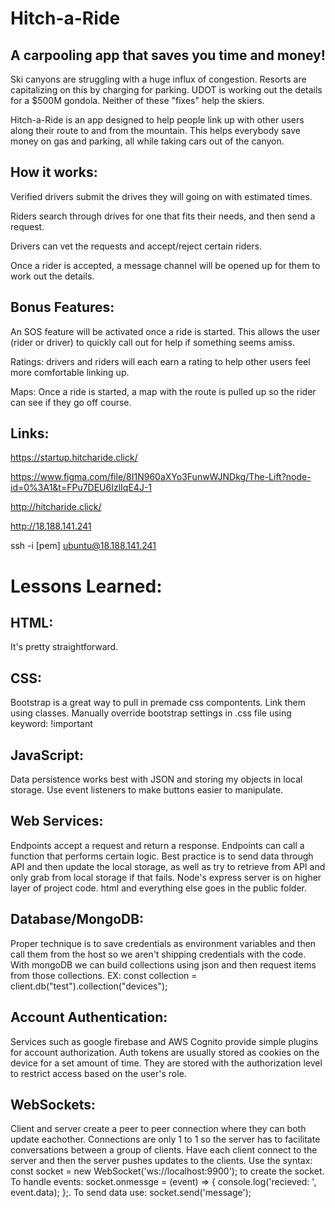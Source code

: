 
# Hitch-a-Ride

## A carpooling app that saves you time and money!

Ski canyons are struggling with a huge influx of congestion. Resorts are capitalizing on this by charging for parking. UDOT is working out the details for a $500M gondola. Neither of these "fixes" help the skiers.

Hitch-a-Ride is an app designed to help people link up with other users along their route to and from the mountain. This helps everybody save money on gas and parking, all while taking cars out of the canyon.

## How it works:

Verified drivers submit the drives they will going on with estimated times.

Riders search through drives for one that fits their needs, and then send a request.

Drivers can vet the requests and accept/reject certain riders.

Once a rider is accepted, a message channel will be opened up for them to work out the details.

## Bonus Features:

An SOS feature will be activated once a ride is started. This allows the user (rider or driver) to quickly call out for help if something seems amiss.

Ratings: drivers and riders will each earn a rating to help other users feel more comfortable linking up.

Maps: Once a ride is started, a map with the route is pulled up so the rider can see if they go off course.

## Links:
https://startup.hitcharide.click/

https://www.figma.com/file/8I1N960aXYo3FunwWJNDkg/The-Lift?node-id=0%3A1&t=FPu7DEU6IzlIqE4J-1

http://hitcharide.click/

http://18.188.141.241

ssh -i [pem] ubuntu@18.188.141.241

# Lessons Learned:
## HTML:
It's pretty straightforward.

## CSS:
Bootstrap is a great way to pull in premade css compontents. Link them using classes.
Manually override bootstrap settings in .css file using keyword: !important

## JavaScript:
Data persistence works best with JSON and storing my objects in local storage.
Use event listeners to make buttons easier to manipulate.

## Web Services:
Endpoints accept a request and return a response. Endpoints can call a function that performs certain logic. Best practice is to send data through API and then update the local storage, as well as try to retrieve from API and only grab from local storage if that fails. Node's express server is on higher layer of project code. html and everything else goes in the public folder.

## Database/MongoDB:
Proper technique is to save credentials as environment variables and then call them from the host so we aren't shipping credentials with the code. With mongoDB we can build collections using json and then request items from those collections. EX: const collection = client.db("test").collection("devices");

## Account Authentication:
Services such as google firebase and AWS Cognito provide simple plugins for account authorization. Auth tokens are usually stored as cookies on the device for a set amount of time. They are stored with the authorization level to restrict access based on the user's role.

## WebSockets:
Client and server create a peer to peer connection where they can both update eachother. Connections are only 1 to 1 so the server has to facilitate conversations between a group of clients. Have each client connect to the server and then the server pushes updates to the clients. Use the syntax: const socket = new WebSocket('ws://localhost:9900'); to create the socket. To handle events: socket.onmessge = (event) => { console.log('recieved: ', event.data); };. To send data use: socket.send('message');
